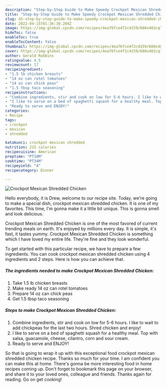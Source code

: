 ```yaml
---
description: "Step-by-Step Guide to Make Speedy Crockpot Mexican Shredded Chicken"
title: "Step-by-Step Guide to Make Speedy Crockpot Mexican Shredded Chicken"
slug: 45-step-by-step-guide-to-make-speedy-crockpot-mexican-shredded-chicken
date: 2022-04-15T01:36:30.204Z
image: https://img-global.cpcdn.com/recipes/4ea76fce4f2c4159/680x482cq70/crockpot-mexican-shredded-chicken-recipe-main-photo.jpg
hideToc: false
enableToc: true
enableTocContent: false
thumbnail: https://img-global.cpcdn.com/recipes/4ea76fce4f2c4159/680x482cq70/crockpot-mexican-shredded-chicken-recipe-main-photo.jpg
cover: https://img-global.cpcdn.com/recipes/4ea76fce4f2c4159/680x482cq70/crockpot-mexican-shredded-chicken-recipe-main-photo.jpg
author: Gerald Robbins
ratingvalue: 4.5
reviewcount: 17
recipeingredient:
- "1.5 lb chicken breasts"
- "14 oz can rotel tomatoes"
- "14 oz can chick peas"
- "1.5 tbsp taco seasoning"
recipeinstructions:
- "Combine ingredients, stir and cook on low for 5-6 hours. I like to wait to add chickpeas for the last two hours. Shred chicken and enjoy!"
- "I like to serve on a bed of spaghetti squash for a healthy meal. Top with salsa, guacamole, cheese, cilantro, corn and sour cream."
- "Ready to serve and ENJOY!"
categories:
- Recipe
tags:
- crockpot
- mexican
- shredded

katakunci: crockpot mexican shredded 
nutrition: 215 calories
recipecuisine: American
preptime: "PT18M"
cooktime: "PT34M"
recipeyield: "4"
recipecategory: Dinner

---
```



![Crockpot Mexican Shredded Chicken](https://img-global.cpcdn.com/recipes/4ea76fce4f2c4159/680x482cq70/crockpot-mexican-shredded-chicken-recipe-main-photo.jpg)

Hello everybody, it is Drew, welcome to our recipe site. Today, we're going to make a special dish, crockpot mexican shredded chicken. It is one of my favorites. This time, I'm gonna make it a little bit unique. This is gonna smell and look delicious.



Crockpot Mexican Shredded Chicken is one of the most favored of current trending meals on earth. It's enjoyed by millions every day. It is simple, it's fast, it tastes yummy. Crockpot Mexican Shredded Chicken is something which I have loved my entire life. They're fine and they look wonderful.


To get started with this particular recipe, we have to prepare a few ingredients. You can cook crockpot mexican shredded chicken using 4 ingredients and 2 steps. Here is how you can achieve that.

<!--inarticleads1-->

##### The ingredients needed to make Crockpot Mexican Shredded Chicken:

1. Take 1.5 lb chicken breasts
1. Make ready 14 oz can rotel tomatoes
1. Prepare 14 oz can chick peas
1. Get 1.5 tbsp taco seasoning




<!--inarticleads2-->

##### Steps to make Crockpot Mexican Shredded Chicken:

1. Combine ingredients, stir and cook on low for 5-6 hours. I like to wait to add chickpeas for the last two hours. Shred chicken and enjoy!
1. I like to serve on a bed of spaghetti squash for a healthy meal. Top with salsa, guacamole, cheese, cilantro, corn and sour cream.
1. Ready to serve and ENJOY!



So that is going to wrap it up with this exceptional food crockpot mexican shredded chicken recipe. Thanks so much for your time. I am confident you can make this at home. There's gonna be more interesting food in home recipes coming up. Don't forget to bookmark this page on your browser, and share it to your loved ones, colleague and friends. Thanks again for reading. Go on get cooking!

